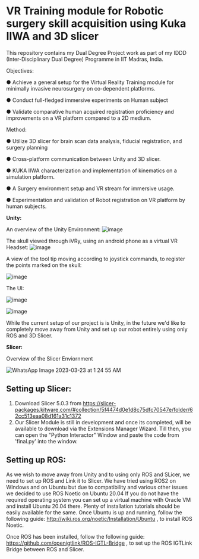 # VR Training module for Robotic surgery skill acquisition using Kuka IIWA and 3D slicer

This repository contains my Dual Degree Project work as part of my IDDD (Inter-Disciplinary Dual Degree) Programme in IIT Madras, India. 

Objectives:

● Achieve a general setup for the Virtual Reality Training module for minimally invasive
neurosurgery on co-dependent platforms.

● Conduct full-fledged immersive experiments on Human subject

● Validate comparative human acquired registration proficiency and improvements on a
VR platform compared to a 2D medium.

Method:

● Utilize 3D slicer for brain scan data analysis, fiducial registration, and surgery planning

● Cross-platform communication between Unity and 3D slicer.

● KUKA IIWA characterization and implementation of kinematics on a simulation platform.

● A Surgery environment setup and VR stream for immersive usage.

● Experimentation and validation of Robot registration on VR platform by human subjects.

**Unity:**

An overview of the Unity Environment:
![image](https://user-images.githubusercontent.com/87588483/228350300-1985916d-c5f7-4066-af87-655b8cd2fb5a.png)

The skull viewed through iVRy, using an android phone as a virtual VR Headset:
![image](https://user-images.githubusercontent.com/87588483/228350502-3869a6d0-019c-4d61-81a9-18e05c254e12.png)

A view of the tool tip moving according to joystick commands, to register the points marked on the skull:

![image](https://user-images.githubusercontent.com/87588483/228356338-da597053-51ae-45c7-b40d-2bd70df0ce6f.png)

The UI:

![image](https://user-images.githubusercontent.com/87588483/228350628-984fbf99-a6cf-4aea-842d-259d50e83e83.png)

![image](https://user-images.githubusercontent.com/87588483/228350704-ebb94710-16b2-4c1c-95ff-840a21ab6602.png)

While the current setup of our project is is Unity, in the future we'd like to completely move away from Unity and set up our robot entirely using only ROS and 3D Slicer. 

**Slicer:**

Overview of the Slicer Enviornment

![WhatsApp Image 2023-03-23 at 1 24 55 AM](https://user-images.githubusercontent.com/87588483/228369753-7b6a575f-1fa9-4413-92ca-c6cf2ce670b2.jpeg)

## Setting up Slicer:
1) Download Slicer 5.0.3 from  https://slicer-packages.kitware.com/#collection/5f4474d0e1d8c75dfc70547e/folder/62cc513eaa08d161a31c1372
2) Our Slicer Module is still in development and once its completed, will be available to download via the Extensions Manager Wizard. Till then, you can open the "Python Interactor" Window and paste the code from 'final.py' into the window.


## Setting up ROS:
As we wish to move away from Unity and to using only ROS and SLicer, we need to set up ROS and Link it to Slicer. 
We have tried using ROS2 on WIndows and on Ubuntu but due to compatibility and various other issues we decided to use ROS Noetic on Ubuntu 20.04
If you do not have the required operating system you can set up a virtual machine with Oracle VM and install Ubuntu 20.04 there. Plenty of installation tutorials should be easily available for the same.
Once Ubuntu is up and running, follow the following guide: http://wiki.ros.org/noetic/Installation/Ubuntu , to install ROS Noetic.

Once ROS has been installed, follow the following guide: https://github.com/openigtlink/ROS-IGTL-Bridge , to set up the ROS IGTLink Bridge between ROS and Slicer.

